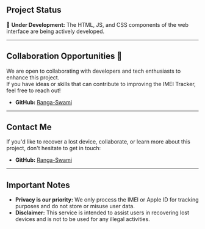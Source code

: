 
## Project Status  
🚧 **Under Development:** The HTML, JS, and CSS components of the web interface are being actively developed.  

---

## Collaboration Opportunities 🤝  
We are open to collaborating with developers and tech enthusiasts to enhance this project.  
If you have ideas or skills that can contribute to improving the IMEI Tracker, feel free to reach out!  

- **GitHub:** [Ranga-Swami](https://github.com/Ranga-Swami)  

---

## Contact Me  
If you'd like to recover a lost device, collaborate, or learn more about this project, don't hesitate to get in touch:  
- **GitHub:** [Ranga-Swami](https://github.com/Ranga-Swami)  

---

## Important Notes  
- **Privacy is our priority:** We only process the IMEI or Apple ID for tracking purposes and do not store or misuse user data.  
- **Disclaimer:** This service is intended to assist users in recovering lost devices and is not to be used for any illegal activities.  
